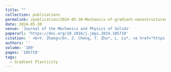 ```yaml
---
title: ""
collection: publications
permalink: /publication/2024-05-30-Mechanics-of-gradient-nanostructured-metals
date: 2024-05-30
venue: 'Journal of the Mechanics and Physics of Solids'
paperurl: 'https://doi.org/10.1016/j.jmps.2024.105719'
citation: ' <b>Y. Zhang</b>, Z. Cheng, T. Zhu*, L. Lu*, <a href="https://zhaohedai.github.io/research/" style="text-decoration:none;color:red;"> Mechanics of gradient nanostructured metals</a>. <b>Journal of the Mechanics and Physics of Solids</b>, 189, 105719 (2024).'
authors: ''
volume: '189'
pages: '105719'
tags:
  - Gradient Plasticity
---
```

